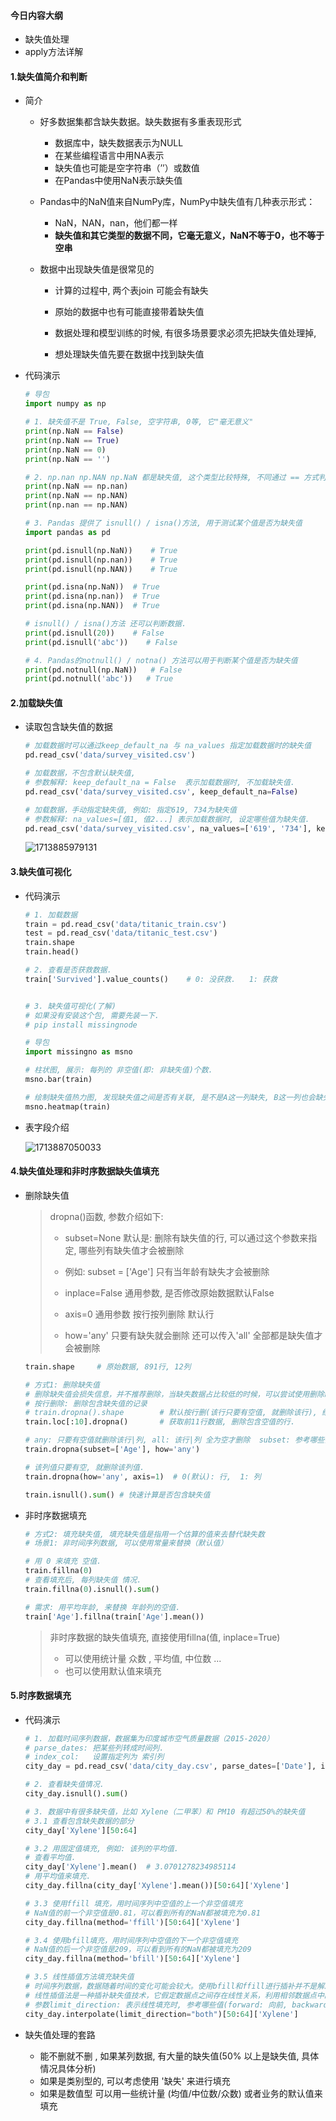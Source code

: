 #### 今日内容大纲

* 缺失值处理
* apply方法详解



#### 1.缺失值简介和判断

* 简介

  * 好多数据集都含缺失数据。缺失数据有多重表现形式

    * 数据库中，缺失数据表示为NULL
    * 在某些编程语言中用NA表示
    * 缺失值也可能是空字符串（’’）或数值
    * 在Pandas中使用NaN表示缺失值

  * Pandas中的NaN值来自NumPy库，NumPy中缺失值有几种表示形式：

    * NaN，NAN，nan，他们都一样
    * **缺失值和其它类型的数据不同，它毫无意义，NaN不等于0，也不等于空串**

  * 数据中出现缺失值是很常见的

    - 计算的过程中, 两个表join 可能会有缺失
    - 原始的数据中也有可能直接带着缺失值

    - 数据处理和模型训练的时候, 有很多场景要求必须先把缺失值处理掉, 
    - 想处理缺失值先要在数据中找到缺失值

* 代码演示

  ```python
  # 导包
  import numpy as np
  
  # 1. 缺失值不是 True, False, 空字符串, 0等, 它"毫无意义"
  print(np.NaN == False)
  print(np.NaN == True)
  print(np.NaN == 0)
  print(np.NaN == '')
  
  # 2. np.nan np.NAN np.NaN 都是缺失值, 这个类型比较特殊, 不同通过 == 方式判断, 只能通过API
  print(np.NaN == np.nan)
  print(np.NaN == np.NAN)
  print(np.nan == np.NAN)
  
  # 3. Pandas 提供了 isnull() / isna()方法, 用于测试某个值是否为缺失值
  import pandas as pd
  
  print(pd.isnull(np.NaN))    # True
  print(pd.isnull(np.nan))    # True
  print(pd.isnull(np.NAN))    # True
  
  print(pd.isna(np.NaN))  # True
  print(pd.isna(np.nan))  # True
  print(pd.isna(np.NAN))  # True
  
  # isnull() / isna()方法 还可以判断数据.
  print(pd.isnull(20))    # False
  print(pd.isnull('abc'))    # False
  
  # 4. Pandas的notnull() / notna() 方法可以用于判断某个值是否为缺失值
  print(pd.notnull(np.NaN))   # False
  print(pd.notnull('abc'))   # True
  ```



#### 2.加载缺失值

* 读取包含缺失值的数据

  ```python
  # 加载数据时可以通过keep_default_na 与 na_values 指定加载数据时的缺失值
  pd.read_csv('data/survey_visited.csv')
  
  # 加载数据，不包含默认缺失值,  
  # 参数解释: keep_default_na = False  表示加载数据时, 不加载缺失值.
  pd.read_csv('data/survey_visited.csv', keep_default_na=False)
  
  # 加载数据，手动指定缺失值, 例如: 指定619, 734为缺失值
  # 参数解释: na_values=[值1, 值2...]	表示加载数据时, 设定哪些值为缺失值.
  pd.read_csv('data/survey_visited.csv', na_values=['619', '734'], keep_default_na=False)
  ```

  ![1713885979131](assets/1713885979131.png)



#### 3.缺失值可视化

* 代码演示

  ```python
  # 1. 加载数据
  train = pd.read_csv('data/titanic_train.csv')
  test = pd.read_csv('data/titanic_test.csv')
  train.shape
  train.head()
  
  # 2. 查看是否获救数据.
  train['Survived'].value_counts()    # 0: 没获救.   1: 获救
  
  
  # 3. 缺失值可视化(了解)
  # 如果没有安装这个包, 需要先装一下.
  # pip install missingnode
  
  # 导包
  import missingno as msno
  
  # 柱状图, 展示: 每列的 非空值(即: 非缺失值)个数.
  msno.bar(train) 
  
  # 绘制缺失值热力图, 发现缺失值之间是否有关联, 是不是A这一列缺失, B这一列也会缺失.
  msno.heatmap(train) 
  ```

* 表字段介绍

  ![1713887050033](assets/1713887050033.png)



#### 4.缺失值处理和非时序数据缺失值填充

* 删除缺失值

  > dropna()函数, 参数介绍如下:
  >
  > * subset=None  默认是: 删除有缺失值的行, 可以通过这个参数来指定, 哪些列有缺失值才会被删除
  >
  > * 例如: subset = ['Age']  只有当年龄有缺失才会被删除
  >
  > * inplace=False  通用参数, 是否修改原始数据默认False
  >
  > * axis=0 通用参数 按行按列删除 默认行
  >
  > * how='any'  只要有缺失就会删除 还可以传入'all' 全部都是缺失值才会被删除

  ```python
  train.shape     # 原始数据, 891行, 12列
  
  # 方式1: 删除缺失值
  # 删除缺失值会损失信息，并不推荐删除，当缺失数据占比较低的时候，可以尝试使用删除缺失值
  # 按行删除: 删除包含缺失值的记录
  # train.dropna().shape        # 默认按行删(该行只要有空值, 就删除该行), 结果为: 183行, 12列
  train.loc[:10].dropna()       # 获取前11行数据, 删除包含空值的行. 
  
  # any: 只要有空值就删除该行|列, all: 该行|列 全为空才删除  subset: 参考哪些列的空值.  inplace=True 在原表修改  
  train.dropna(subset=['Age'], how='any')
  
  # 该列值只要有空, 就删除该列值.
  train.dropna(how='any', axis=1)  # 0(默认): 行,  1: 列 
  
  train.isnull().sum() # 快速计算是否包含缺失值
  ```

* 非时序数据填充

  ```python
  # 方式2: 填充缺失值, 填充缺失值是指用一个估算的值来去替代缺失数
  # 场景1: 非时间序列数据, 可以使用常量来替换（默认值）
  
  # 用 0 来填充 空值.
  train.fillna(0) 
  # 查看填充后, 每列缺失值 情况.
  train.fillna(0).isnull().sum()
  
  # 需求: 用平均年龄, 来替换 年龄列的空值.
  train['Age'].fillna(train['Age'].mean())
  
  ```

  > 非时序数据的缺失值填充, 直接使用fillna(值, inplace=True)
  >
  > - 可以使用统计量  众数 , 平均值, 中位数 ...
  > - 也可以使用默认值来填充  



#### 5.时序数据填充

* 代码演示

  ```python
  # 1. 加载时间序列数据，数据集为印度城市空气质量数据（2015-2020）
  # parse_dates: 把某些列转成时间列. 
  # index_col:   设置指定列为 索引列
  city_day = pd.read_csv('data/city_day.csv', parse_dates=['Date'], index_col='Date')
  
  # 2. 查看缺失值情况.
  city_day.isnull().sum()
  
  # 3. 数据中有很多缺失值，比如 Xylene（二甲苯）和 PM10 有超过50%的缺失值
  # 3.1 查看包含缺失数据的部分
  city_day['Xylene'][50:64]
  
  # 3.2 用固定值填充, 例如: 该列的平均值.
  # 查看平均值.
  city_day['Xylene'].mean()  # 3.0701278234985114
  # 用平均值来填充.
  city_day.fillna(city_day['Xylene'].mean())[50:64]['Xylene']
  
  # 3.3 使用ffill 填充，用时间序列中空值的上一个非空值填充
  # NaN值的前一个非空值是0.81，可以看到所有的NaN都被填充为0.81
  city_day.fillna(method='ffill')[50:64]['Xylene']
  
  # 3.4 使用bfill填充，用时间序列中空值的下一个非空值填充
  # NaN值的后一个非空值是209，可以看到所有的NaN都被填充为209
  city_day.fillna(method='bfill')[50:64]['Xylene']
  
  # 3.5 线性插值方法填充缺失值
  # 时间序列数据，数据随着时间的变化可能会较大。使用bfill和ffill进行插补并不是解决缺失值问题的最优方案。
  # 线性插值法是一种插补缺失值技术，它假定数据点之间存在线性关系，利用相邻数据点中的非缺失值来计算缺失数据点的值。
  # 参数limit_direction: 表示线性填充时, 参考哪些值(forward: 向前, backward:向后, both:前后均参考)
  city_day.interpolate(limit_direction="both")[50:64]['Xylene']
  ```

* 缺失值处理的套路
  - 能不删就不删 , 如果某列数据, 有大量的缺失值(50% 以上是缺失值, 具体情况具体分析)
  - 如果是类别型的, 可以考虑使用 '缺失' 来进行填充
  - 如果是数值型 可以用一些统计量 (均值/中位数/众数) 或者业务的默认值来填充


